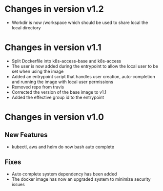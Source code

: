 # Changes in version v1.2

- Workdir is now /workspace which should be used to share local the local directory 

# Changes in version v1.1

- Split Dockerfile into k8s-access-base and k8s-access
- The user is now added during the entrypoint to allow the local user 
  to be set when using the image 
- Added an entrypoint script that handles user creation, auto-completion
  and running the image with local user permissions
- Removed repo from travis
- Corrected the version of the base image to v1.1
- Added the effective group id to the entrypoint 

# Changes in version v1.0

## New Features

- kubectl, aws and helm do now bash auto complete

## Fixes

- Auto complete system dependency has been added
- The docker image has now an upgraded system to minimize security issues
